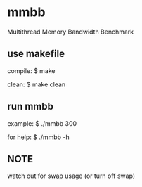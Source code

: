 # mmbb
Multithread Memory Bandwidth Benchmark

## use makefile
compile:
 $ make 

clean:
 $ make clean

## run mmbb
example:
 $ ./mmbb 300

for help:
 $ ./mmbb -h

## NOTE
watch out for swap usage (or turn off swap)
